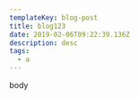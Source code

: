 ```yaml
---
templateKey: blog-post
title: blog123
date: 2019-02-06T09:22:39.136Z
description: desc
tags:
  - a
---
```

body
